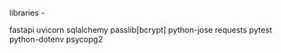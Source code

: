 libraries  - 

fastapi
uvicorn
sqlalchemy
passlib[bcrypt]
python-jose
requests
pytest
python-dotenv
psycopg2
